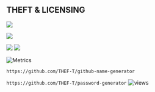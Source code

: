 ## THEFT & LICENSING

![](https://img.shields.io/badge/Code%20Editor-Visual%20Studio%20Code-lightgray?logo=visual-studio-code&style=for-the-badge)

![](https://shields.io/badge/Operating%20System-Windows%2011-lightgray?logo=Windows&logoColor=white&style=for-the-badge)

![](https://shields.io/badge/Typescript-lightgray?logo=typescript&logoColor=white&style=for-the-badge) ![](https://shields.io/badge/Javascript-F7DF1E?logo=javascript&logoColor=black&style=for-the-badge)

![Metrics](https://metrics.lecoq.io/THEF-T?template=classic&config.timezone=Europe%2FFrankfurt)

```https://github.com/THEF-T/github-name-generator```

```https://github.com/THEF-T/password-generator```
<img src="https://komarev.com/ghpvc/?username=THEF-T&color=grey" alt="views" width="" height="">
</p>

<p align="center">  
</p>
